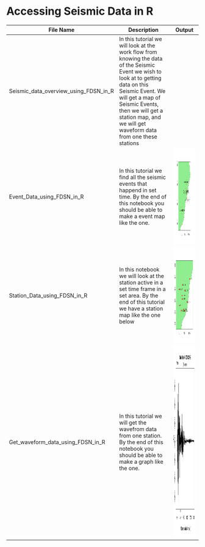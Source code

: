 # Accessing Seismic Data in R

File Name                     | Description  | Output
----------------------------- | -------------|---------------------------------------
Seismic_data_overview_using_FDSN_in_R | In this tutorial we will look at the work flow from knowing the data of the Seismic Event we wish to look at to getting data on this Seismic Event. We will get a map of Seismic Events, then we will get a station map, and we will get waveform data from one these stations | 
Event_Data_using_FDSN_in_R |In this tutorial we find all the seismic events that happend in set time. By the end of this notebook you should be able to make a event map like the one.| <img src="event.png" height="250" width="250"> 
Station_Data_using_FDSN_in_R |In this notebook we will look at the station active in a set time frame in a set area. By the end of this tutorial we have a station map like the one below | <img src="station.png" height="250" width="250"> 
Get_waveform_data_using_FDSN_in_R|In this tutorial we will get the wavefrom data from one station. By the end of this notebook you should be able to make a graph like the one. |<img src="waveform.png" height="500" width="500">
